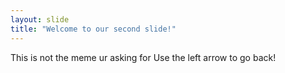 ```yaml
---
layout: slide
title: "Welcome to our second slide!"
---
```

This is not the meme ur asking for
Use the left arrow to go back!
